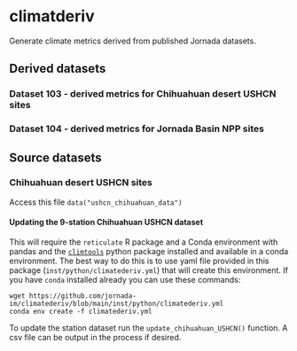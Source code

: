 # climatderiv

Generate climate metrics derived from published Jornada datasets.

## Derived datasets

### Dataset 103 - derived metrics for Chihuahuan desert USHCN sites

### Dataset 104 - derived metrics for Jornada Basin NPP sites

## Source datasets

### Chihuahuan desert USHCN sites

Access this file `data("ushcn_chihuahuan_data")`

#### Updating the 9-station Chihuahuan USHCN dataset

This will require the `reticulate` R package and a Conda environment with pandas and the [`climtools`](https://github.com/gremau/climtools) python package installed and available in a conda environment. The best way to do this is to use yaml file provided in this package (`inst/python/climatederiv.yml`) that will create this environment. If you have `conda` installed already you can use these commands:

    wget https://github.com/jornada-im/climatederiv/blob/main/inst/python/climatederiv.yml
    conda env create -f climatederiv.yml

To update the station dataset run the `update_chihuahuan_USHCN()` function. A csv file can be output in the process if desired.
